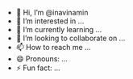 - 👋 Hi, I’m @inavinamin
- 👀 I’m interested in ...
- 🌱 I’m currently learning ...
- 💞️ I’m looking to collaborate on ...
- 📫 How to reach me ...
- 😄 Pronouns: ...
- ⚡ Fun fact: ...

<!---
inavinamin/inavinamin is a ✨ special ✨ repository because its `README.md` (this file) appears on your GitHub profile.
You can click the Preview link to take a look at your changes.
--->
